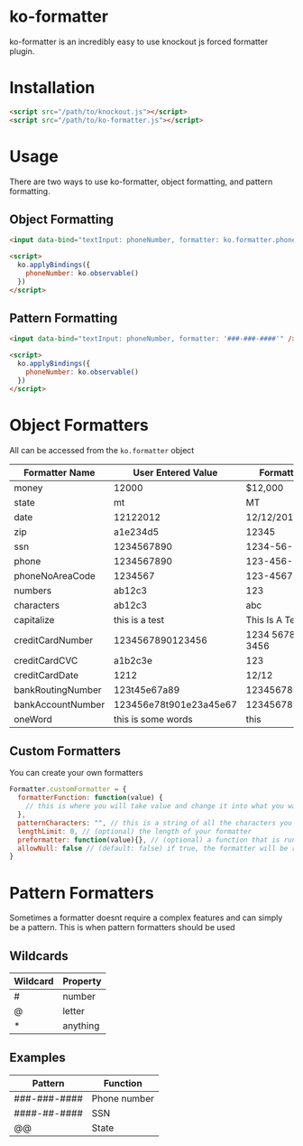 # ko-formatter

ko-formatter is an incredibly easy to use knockout js forced formatter plugin.

# Installation

```html
<script src="/path/to/knockout.js"></script>
<script src="/path/to/ko-formatter.js"></script>
```

# Usage
There are two ways to use ko-formatter, object formatting, and pattern formatting.

## Object Formatting
```html
<input data-bind="textInput: phoneNumber, formatter: ko.formatter.phone" />

<script>
  ko.applyBindings({
    phoneNumber: ko.observable()
  })
</script>
```

## Pattern Formatting
```html
<input data-bind="textInput: phoneNumber, formatter: '###-###-####'" />

<script>
  ko.applyBindings({
    phoneNumber: ko.observable()
  })
</script>
```

# Object Formatters
All can be accessed from the `ko.formatter` object

| Formatter Name | User Entered Value | Formatted Value |
|----------------|--------------------|-----------------|
| money | 12000 | $12,000 |
| state | mt | MT |
| date | 12122012 | 12/12/2012 |
| zip | a1e234d5 | 12345 |
| ssn | 1234567890 | 1234-56-7890 |
| phone | 1234567890 | 123-456-7890 |
| phoneNoAreaCode | 1234567 | 123-4567 |
| numbers | ab12c3 | 123 |
| characters | ab12c3 | abc |
| capitalize | this is a test | This Is A Test |
| creditCardNumber | 1234567890123456 | 1234 5678 9012 3456 |
| creditCardCVC | a1b2c3e | 123 |
| creditCardDate | 1212 | 12/12 |
| bankRoutingNumber | 123t45e67a89 | 123456789 |
| bankAccountNumber | 123456e78t901e23a45e67 | 12345678901234567 |
| oneWord | this is some words | this |

## Custom Formatters
You can create your own formatters

```javascript
Formatter.customFormatter = {
  formatterFunction: function(value) {
    // this is where you will take value and change it into what you want the formatted value to be
  },
  patternCharacters: "", // this is a string of all the characters you are going to add to the value
  lengthLimit: 0, // (optional) the length of your formatter
  preformatter: function(value){}, // (optional) a function that is run before the formatter to clear out unwanted values
  allowNull: false // (default: false) if true, the formatter will be run even when the input is null
}
```


# Pattern Formatters
Sometimes a formatter doesnt require a complex features and can simply be a pattern. This is when pattern formatters should be used

## Wildcards
| Wildcard | Property |
|----------|----------|
| #        | number |
| @        | letter |
| *        | anything |

## Examples
| Pattern | Function |
|---------|----------|
|###-###-####| Phone number |
|####-##-#### | SSN |
| @@ | State |
